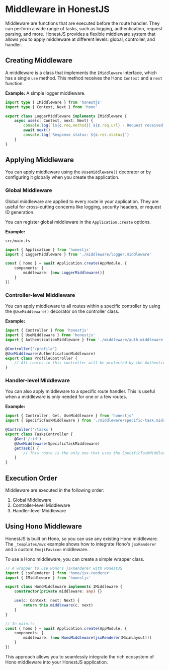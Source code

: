 # Middleware in HonestJS

Middleware are functions that are executed before the route handler. They can perform a wide range of tasks, such as
logging, authentication, request parsing, and more. HonestJS provides a flexible middleware system that allows you to
apply middleware at different levels: global, controller, and handler.

## Creating Middleware

A middleware is a class that implements the `IMiddleware` interface, which has a single `use` method. This method
receives the Hono `Context` and a `next` function.

**Example:** A simple logger middleware.

```typescript
import type { IMiddleware } from 'honestjs'
import type { Context, Next } from 'hono'

export class LoggerMiddleware implements IMiddleware {
	async use(c: Context, next: Next) {
		console.log(`[${c.req.method}] ${c.req.url} - Request received`)
		await next()
		console.log(`Response status: ${c.res.status}`)
	}
}
```

## Applying Middleware

You can apply middleware using the `@UseMiddleware()` decorator or by configuring it globally when you create the
application.

### Global Middleware

Global middleware are applied to every route in your application. They are useful for cross-cutting concerns like
logging, security headers, or request ID generation.

You can register global middleware in the `Application.create` options.

**Example:**

`src/main.ts`

```typescript
import { Application } from 'honestjs'
import { LoggerMiddleware } from './middleware/logger.middleware'

const { hono } = await Application.create(AppModule, {
	components: {
		middleware: [new LoggerMiddleware()]
	}
})
```

### Controller-level Middleware

You can apply middleware to all routes within a specific controller by using the `@UseMiddleware()` decorator on the
controller class.

**Example:**

```typescript
import { Controller } from 'honestjs'
import { UseMiddleware } from 'honestjs'
import { AuthenticationMiddleware } from './middleware/auth.middleware'

@Controller('/profile')
@UseMiddleware(AuthenticationMiddleware)
export class ProfileController {
	// All routes in this controller will be protected by the AuthenticationMiddleware
}
```

### Handler-level Middleware

You can also apply middleware to a specific route handler. This is useful when a middleware is only needed for one or a
few routes.

**Example:**

```typescript
import { Controller, Get, UseMiddleware } from 'honestjs'
import { SpecificTaskMiddleware } from './middleware/specific-task.middleware'

@Controller('/tasks')
export class TasksController {
	@Get('/:id')
	@UseMiddleware(SpecificTaskMiddleware)
	getTask() {
		// This route is the only one that uses the SpecificTaskMiddleware
	}
}
```

## Execution Order

Middleware are executed in the following order:

1. Global Middleware
2. Controller-level Middleware
3. Handler-level Middleware

## Using Hono Middleware

HonestJS is built on Hono, so you can use any existing Hono middleware. The `_templates/mvc` example shows how to
integrate Hono's `jsxRenderer` and a custom `EmojiFavicon` middleware.

To use a Hono middleware, you can create a simple wrapper class.

```typescript
// A wrapper to use Hono's jsxRenderer with HonestJS
import { jsxRenderer } from 'hono/jsx-renderer'
import { IMiddleware } from 'honestjs'

export class HonoMiddleware implements IMiddleware {
	constructor(private middleware: any) {}

	use(c: Context, next: Next) {
		return this.middleware(c, next)
	}
}

// In main.ts
const { hono } = await Application.create(AppModule, {
	components: {
		middleware: [new HonoMiddleware(jsxRenderer(MainLayout))]
	}
})
```

This approach allows you to seamlessly integrate the rich ecosystem of Hono middleware into your HonestJS application.

